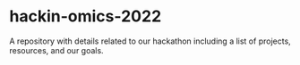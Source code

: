 # hackin-omics-2022
A repository with details related to our hackathon including a list of projects, resources, and our goals.

